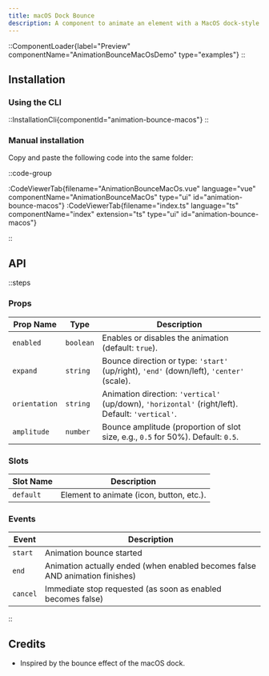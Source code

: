 ```yaml
---
title: macOS Dock Bounce
description: A component to animate an element with a MacOS dock-style bounce effect.
---
```


::ComponentLoader{label="Preview" componentName="AnimationBounceMacOsDemo" type="examples"}
::

## Installation

### Using the CLI

::InstallationCli{componentId="animation-bounce-macos"}
::

### Manual installation

Copy and paste the following code into the same folder:

::code-group

:CodeViewerTab{filename="AnimationBounceMacOs.vue" language="vue" componentName="AnimationBounceMacOs" type="ui" id="animation-bounce-macos"}
:CodeViewerTab{filename="index.ts" language="ts" componentName="index" extension="ts" type="ui" id="animation-bounce-macos"}

::

## API

::steps

### Props

| Prop Name     | Type      | Description                                                                                      |
| ------------- | --------- | ------------------------------------------------------------------------------------------------ |
| `enabled`     | `boolean` | Enables or disables the animation (default: `true`).                                             |
| `expand`      | `string`  | Bounce direction or type: `'start'` (up/right), `'end'` (down/left), `'center'` (scale).         |
| `orientation` | `string`  | Animation direction: `'vertical'` (up/down), `'horizontal'` (right/left). Default: `'vertical'`. |
| `amplitude`   | `number`  | Bounce amplitude (proportion of slot size, e.g., `0.5` for 50%). Default: `0.5`.                 |

### Slots

| Slot Name | Description                              |
| --------- | ---------------------------------------- |
| `default` | Element to animate (icon, button, etc.). |

### Events

| Event    | Description                                                                  |
| -------- | ---------------------------------------------------------------------------- |
| `start`  | Animation bounce started                                                     |
| `end`    | Animation actually ended (when enabled becomes false AND animation finishes) |
| `cancel` | Immediate stop requested (as soon as enabled becomes false)                  |

::

## Credits

- Inspired by the bounce effect of the macOS dock.

